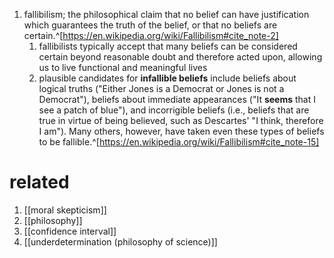 1. fallibilism; the philosophical claim that no belief can have justification which guarantees the truth of the belief, or that no beliefs are certain.^[https://en.wikipedia.org/wiki/Fallibilism#cite_note-2]
	1. fallibilists typically accept that many beliefs can be considered certain beyond reasonable doubt and therefore acted upon, allowing us to live functional and meaningful lives
	2. plausible candidates for **infallible beliefs** include beliefs about logical truths ("Either Jones is a Democrat or Jones is not a Democrat"), beliefs about immediate appearances ("It **seems** that I see a patch of blue"), and incorrigible beliefs (i.e., beliefs that are true in virtue of being believed, such as Descartes' "I think, therefore I am"). Many others, however, have taken even these types of beliefs to be fallible.^[https://en.wikipedia.org/wiki/Fallibilism#cite_note-15]

# related
1. [[moral skepticism]]
2. [[philosophy]]
3. [[confidence interval]]
4. [[underdetermination (philosophy of science)]]